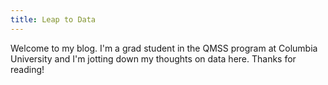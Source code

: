 ```yaml
---
title: Leap to Data
---
```

Welcome to my blog. I'm a grad student in the QMSS program at Columbia University and I'm jotting down my thoughts on data here. Thanks for reading!
